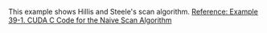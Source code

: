 
This example shows Hillis and Steele's scan algorithm.
[Reference: Example 39-1. CUDA C Code for the Naive Scan Algorithm](https://developer.nvidia.com/gpugems/gpugems3/part-vi-gpu-computing/chapter-39-parallel-prefix-sum-scan-cuda)